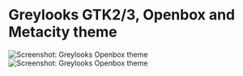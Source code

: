 # Greylooks GTK2/3, Openbox and Metacity theme
![Screenshot: Greylooks Openbox theme](../assets/screenshots/greylooks-gtk3.png?raw=true "Screenshot: Greylooks Openbox theme")
![Screenshot: Greylooks Openbox theme](../assets/screenshots/greylooks-openbox.png?raw=true "Screenshot: Greylooks Openbox theme")
